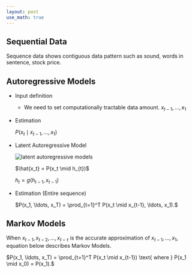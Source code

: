 ```yaml
---
layout: post
use_math: true
---
```

## Sequential Data
Sequence data shows contiguous data pattern such as sound, words in sentence, stock price.

## Autoregressive Models

* Input definition 
    - We need to set computationally tractable data amount.
    $x_{t-1}, \ldots, x_1$
* Estimation
    
    $P(x_t \mid x_{t-1}, \ldots, x_1)$
* Latent Autoregressive Model
    
    ![latent autoregressive models](https://d2l.ai/_images/sequence-model.svg)
    
    
    $\hat{x_t} = P(x_t \mid h_{t})$ 
    
    $h_t = g(h_{t-1}, x_{t-1})$

* Estimation (Entire sequence)

    $P(x_1, \ldots, x_T) = \prod_{t=1}^T P(x_t \mid x_{t-1}, \ldots, x_1).$

## Markov Models
When $x_{t-1}, x_{t-2}, \dots, x_{t-\tau}$ is the accurate approximation of $x_{t-1},\dots,x_1$, equation below describes Markov Models.

$P(x_1, \ldots, x_T) = \prod_{t=1}^T P(x_t \mid x_{t-1}) \text{ where } P(x_1 \mid x_0) = P(x_1).$

